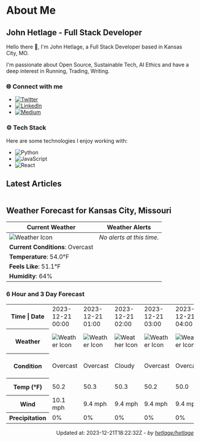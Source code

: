 # About Me

## John Hetlage - Full Stack Developer

Hello there 👋, I'm John Hetlage, a Full Stack Developer based in Kansas City, MO. 

I'm passionate about Open Source, Sustainable Tech, AI Ethics and have a deep interest in Running, Trading, Writing.

### 🌐 Connect with me
- [![Twitter](https://img.shields.io/badge/Twitter-1DA1F2?style=for-the-badge&logo=twitter&logoColor=white)](https://twitter.com/j_hetlage)
- [![LinkedIn](https://img.shields.io/badge/LinkedIn-0077B5?style=for-the-badge&logo=linkedin&logoColor=white)](https://linkedin.com/in/john-hetlage)
- [![Medium](https://img.shields.io/badge/Medium-12100E?style=for-the-badge&logo=medium&logoColor=white)](https://medium.com/@jhetlage)

### ⚙️ Tech Stack
Here are some technologies I enjoy working with:
- ![Python](https://img.shields.io/badge/-Python-05122A?style=flat&logo=Python)
- ![JavaScript](https://img.shields.io/badge/-JavaScript-05122A?style=flat&logo=JavaScript)
- ![React](https://img.shields.io/badge/-React-05122A?style=flat&logo=React)


## Latest Articles

<table>
  <tbody></tbody>
</table>


## Weather Forecast for Kansas City, Missouri

| **Current Weather** | **Weather Alerts** |
|---------------------|--------------------|
| ![Weather Icon](https://cdn.weatherapi.com/weather/64x64/day/122.png) |  _No alerts at this time._  |
| **Current Conditions**: Overcast |  | 
| **Temperature**: 54.0°F |  |
| **Feels Like**: 51.1°F |  |
| **Humidity**: 64% | |

### 6 Hour and 3 Day Forecast

<table>
  <tbody>  
    <tr><th>Time | Date</th><td>2023-12-21 00:00</td><td>2023-12-21 01:00</td><td>2023-12-21 02:00</td><td>2023-12-21 03:00</td><td>2023-12-21 04:00</td><td>2023-12-21 05:00</td><td>2023-12-21</td><td>2023-12-22</td><td>2023-12-23</td></tr>
    <tr><th>Weather</th><td><img src="https://cdn.weatherapi.com/weather/64x64/night/122.png" alt="Weather Icon"></td><td><img src="https://cdn.weatherapi.com/weather/64x64/night/122.png" alt="Weather Icon"></td><td><img src="https://cdn.weatherapi.com/weather/64x64/night/119.png" alt="Weather Icon"></td><td><img src="https://cdn.weatherapi.com/weather/64x64/night/122.png" alt="Weather Icon"></td><td><img src="https://cdn.weatherapi.com/weather/64x64/night/122.png" alt="Weather Icon"></td><td><img src="https://cdn.weatherapi.com/weather/64x64/night/176.png" alt="Weather Icon"></td>
    <td><img src="https://cdn.weatherapi.com/weather/64x64/day/176.png" alt="Weather Icons"</td><td><img src="https://cdn.weatherapi.com/weather/64x64/day/302.png" alt="Weather Icons"</td><td><img src="https://cdn.weatherapi.com/weather/64x64/day/122.png" alt="Weather Icons"</td></tr>
    <tr><th>Condition</th><td>Overcast</td><td>Overcast</td><td>Cloudy</td><td>Overcast</td><td>Overcast</td><td>Patchy rain possible</td>
    <td>Patchy rain possible</td><td>Moderate rain</td><td>Overcast</td></tr>
    <tr><th>Temp (°F)</th><td>50.2</td><td>50.3</td><td>50.3</td><td>50.2</td><td>50.0</td><td>49.9</td>
    <td>55.9° / 49.3°F</td><td>58.2° / 51.5°F</td><td>61.8° / 49.9°F</td></tr>
    <tr><th>Wind</th><td>10.1 mph</td><td>9.4 mph</td><td>9.4 mph</td><td>9.4 mph</td><td>9.4 mph</td><td>9.2 mph</td>
    <td>10.1 mph</td><td>11.2 mph</td><td>15.0 mph</td></tr>
    <tr><th>Precipitation</th><td>0%</td><td>0%</td><td>0%</td><td>0%</td><td>0%</td><td>84%</td>
    <td>87%</td><td>89%</td><td>0%</td></tr>
  </tbody>
</table>

<div align="right">

Updated at: 2023-12-21T18:22:32Z - *by [hetlage/hetlage](https://github.com/hetlage/hetlage)*

</div>

